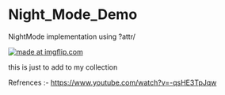 # Night_Mode_Demo
NightMode implementation using ?attr/



 
 
<a href="https://imgflip.com/gif/20rknh"><img src="https://i.imgflip.com/20rknh.gif" title="made at imgflip.com"/></a>

 this is just to add to my collection 

Refrences :- https://www.youtube.com/watch?v=-qsHE3TpJqw
